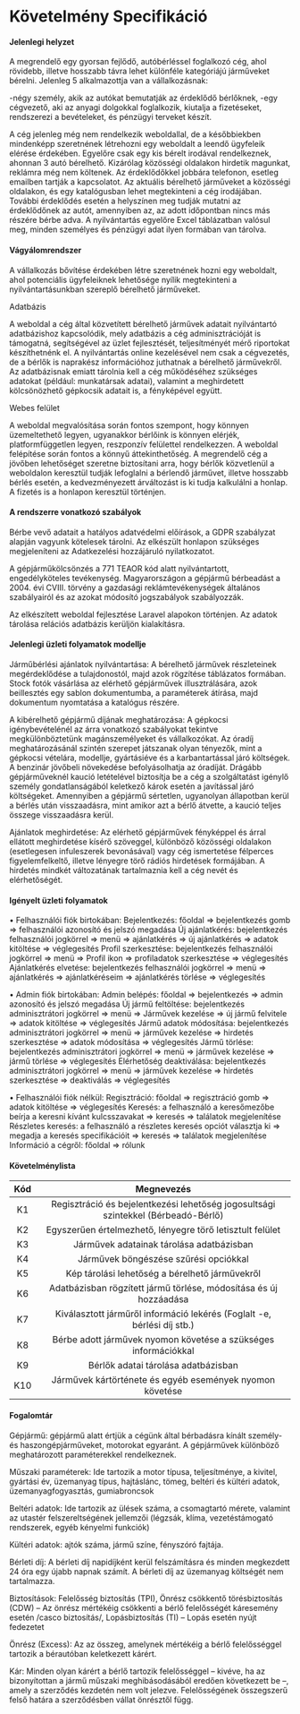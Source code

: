 # Követelmény Specifikáció

#### **Jelenlegi helyzet**

A megrendelő egy gyorsan fejlődő, autóbérléssel foglalkozó cég, ahol rövidebb, illetve hosszabb távra lehet különféle kategóriájú járműveket bérelni. Jelenleg 5 alkalmazottja van a vállalkozásnak:

-négy személy, akik az autókat bemutatják az érdeklődő bérlőknek,
-egy cégvezető, aki az anyagi dolgokkal foglalkozik, kiutalja a fizetéseket, rendszerezi a bevételeket, és pénzügyi terveket készít.

A cég jelenleg még nem rendelkezik weboldallal, de a későbbiekben mindenképp szeretnének létrehozni egy weboldalt a leendő ügyfeleik elérése érdekében. Egyelőre csak egy kis bérelt irodával rendelkeznek, ahonnan 3 autó bérelhető. Kizárólag közösségi oldalakon hirdetik magunkat, reklámra még nem költenek. Az érdeklődőkkel jobbára telefonon, esetleg emailben tartják a kapcsolatot. Az aktuális bérelhető járműveket a közösségi oldalakon, és egy katalógusban lehet megtekinteni a cég irodájában. További érdeklődés esetén a helyszínen meg tudják mutatni az érdeklődőnek az autót, amennyiben az, az adott időpontban nincs más részére bérbe adva. A nyilvántartás egyelőre Excel táblázatban valósul meg, minden személyes és pénzügyi adat ilyen formában van tárolva.

#### **Vágyálomrendszer**

A vállalkozás bővítése érdekében létre szeretnének hozni egy weboldalt, ahol potenciális ügyfeleiknek lehetősége nyílik megtekinteni a nyilvántartásunkban szereplő bérelhető járműveket.

Adatbázis

A weboldal a cég által közvetített bérelhető járművek adatait nyilvántartó adatbázishoz kapcsolódik, mely adatbázis a cég adminisztrációját is támogatná, segítségével az üzlet fejlesztését, teljesítményét mérő riportokat készíthetnénk el. A nyilvántartás online kezelésével nem csak a cégvezetés, de a bérlők is naprakész információhoz juthatnak a bérelhető járművekről. Az adatbázisnak emiatt tárolnia kell a cég működéséhez szükséges adatokat (például: munkatársak adatai), valamint a meghirdetett kölcsönözhető gépkocsik adatait is, a fényképével együtt.

Webes felület

A weboldal megvalósítása során fontos szempont, hogy könnyen üzemeltethető legyen, ugyanakkor bérlőink is könnyen elérjék, platformfüggetlen legyen, reszponzív felülettel rendelkezzen. A weboldal felépítése során fontos a könnyű áttekinthetőség.
A megrendelő cég a jövőben lehetőséget szeretne biztosítani arra, hogy bérlők közvetlenül a weboldalon keresztül tudják lefoglalni a bérlendő járművet, illetve hosszabb bérlés esetén, a kedvezményezett árváltozást is ki tudja kalkulálni a honlap. A fizetés is a honlapon keresztül történjen.


#### **A rendszerre vonatkozó szabályok**

Bérbe vevő adatait a hatályos adatvédelmi előírások, a GDPR szabályzat alapján vagyunk kötelesek tárolni. Az elkészült honlapon szükséges megjeleníteni az Adatkezelési hozzájáruló nyilatkozatot.

A gépjárműkölcsönzés a 771 TEAOR kód alatt nyilvántartott, engedélyköteles tevékenység. Magyarországon a gépjármű bérbeadást a 2004. évi CVIII. törvény a gazdasági reklámtevékenységek általános szabályairól és az azokat módosító jogszabályok szabályozzák.

Az elkészített weboldal fejlesztése Laravel alapokon történjen. Az adatok tárolása relációs adatbázis kerüljön kialakításra.


#### **Jelenlegi üzleti folyamatok modellje**

Járműbérlési ajánlatok nyilvántartása: 
A bérelhető járművek részleteinek megérdeklődése a tulajdonostól, majd azok rögzítése táblázatos formában. Stock fotók vásárlása az elérhető gépjárművek illusztrálására, azok beillesztés egy sablon dokumentumba, a paraméterek átírása, majd dokumentum nyomtatása a katalógus részére.

A kibérelhető gépjármű díjának meghatározása: 
A gépkocsi igénybevételénél az árra vonatkozó szabályokat tekintve megkülönböztetünk magánszemélyeket és vállalkozókat. Az óradíj meghatározásánál szintén szerepet játszanak olyan tényezők, mint a gépkocsi vételára, modellje, gyártásiéve és a karbantartással járó költségek. A benzinár jövőbeli növekedése befolyásolhatja az óradíját.
Drágább gépjárműveknél kaució letételével biztosítja be a cég a szolgáltatást igénylő személy gondatlanságából keletkező károk esetén a javítással járó költségeket. Amennyiben a gépjármű sértetlen, ugyanolyan állapotban kerül a bérlés után visszaadásra, mint amikor azt a bérlő átvette, a kaució teljes összege visszaadásra kerül.

Ajánlatok meghirdetése:
Az elérhető gépjárművek fényképpel és árral ellátott meghirdetése kísérő szöveggel, különböző közösségi oldalakon (esetlegesen infuleszerek bevonásával) vagy cég ismertetése félperces figyelemfelkeltő, illetve lényegre törő rádiós hirdetések formájában.  A hirdetés mindkét változatának tartalmaznia kell a cég nevét és elérhetőségét. 

#### **Igényelt üzleti folyamatok**

•	Felhasználói fiók birtokában:
  Bejelentkezés: főoldal => bejelentkezés gomb => felhasználói azonosító és jelszó megadása
	Új ajánlatkérés: bejelentkezés felhasználói jogkörrel => menü => ajánlatkérés => új ajánlatkérés => adatok kitöltése => véglegesítés 
	Profil szerkesztése: bejelentkezés felhasználói jogkörrel => menü => Profil ikon => profiladatok szerkesztése => véglegesítés 
	Ajánlatkérés elvetése: bejelentkezés felhasználói jogkörrel => menü => ajánlatkérés => ajánlatkéréseim => ajánlatkérés törlése => véglegesítés
  
•	Admin fiók birtokában:
	Admin belépés: főoldal => bejelentkezés => admin azonosító és jelszó megadása
	Új jármű feltöltése: bejelentkezés adminisztrátori jogkörrel => menü => Járművek kezelése => új jármű felvitele => adatok kitöltése => véglegesítés
	Jármű adatok módosítása: bejelentkezés adminisztrátori jogkörrel => menü => járművek kezelése => hirdetés szerkesztése => adatok módosítása => véglegesítés
	Jármű törlése: bejelentkezés adminisztrátori jogkörrel => menü => járművek kezelése => jármű törlése => véglegesítés
	Elérhetőség deaktiválása: bejelentkezés adminisztrátori jogkörrel => menü => járművek kezelése => hirdetés szerkesztése => deaktiválás => véglegesítés

•	Felhasználói fiók nélkül:
	Regisztráció: főoldal => regisztráció gomb => adatok kitöltése => véglegesítés
	Keresés: a felhasználó a keresőmezőbe beírja a keresni kívánt kulcsszavakat => keresés => találatok megjelenítése
	Részletes keresés: a felhasználó a részletes keresés opciót választja ki => megadja a keresés specifikációit => keresés => találatok megjelenítése
	Információ a cégről: főoldal => rólunk


#### **Követelménylista**
| Kód  |                          Megnevezés                          |
| :--: | :----------------------------------------------------------: |
|  K1  |Regisztráció és bejelentkezési lehetőség jogosultsági szintekkel (Bérbeadó-Bérlő)|
|  K2  |  Egyszerűen értelmezhető, lényegre törő letisztult felület   |
|  K3  |          Járművek adatainak tárolása adatbázisban            |
|  K4  |           Járművek böngészése szűrési opciókkal              |
|  K5  |        Kép tárolási lehetőség a bérelhető járművekről        |
|  K6  |Adatbázisban rögzített jármű törlése, módosítása és új hozzáadása|
|  K7  |Kiválasztott járműről információ lekérés (Foglalt -e, bérlési díj stb.)|
|  K8  |Bérbe adott járművek nyomon követése a szükséges információkkal|
|  K9  |            Bérlők adatai tárolása adatbázisban               |
| K10  |   Járművek kártörténete és egyéb események nyomon követése   |


#### Fogalomtár

Gépjármű: gépjármű alatt értjük a cégünk által bérbadásra kínált személy- és haszongépjárműveket, motorokat egyaránt. A gépjárművek különböző meghatározott paraméterekkel rendelkeznek.

Műszaki paraméterek: Ide tartozik a motor típusa, teljesítménye, a kivitel, gyártási év, üzemanyag típus, hajtáslánc, tömeg, beltéri és kültéri adatok, üzemanyagfogyasztás, gumiabroncsok

Beltéri adatok: Ide tartozik az ülések száma, a csomagtartó mérete, valamint az utastér felszereltségének jellemzői (légzsák, klíma, vezetéstámogató rendszerek, egyéb kényelmi funkciók)

Kültéri adatok: ajtók száma, jármű színe, fényszóró fajtája.

Bérleti díj: A bérleti díj napidíjként kerül felszámításra és minden megkezdett 24 óra egy újabb napnak számít. A bérleti díj az üzemanyag költségét nem tartalmazza.

Biztosítások: Felelősség biztosítás (TPI), Önrész csökkentő törésbiztosítás (CDW) – Az önrész mértékéig csökkenti a bérlő
felelősségét káresemény esetén /casco biztosítás/, Lopásbiztosítás (TI) – Lopás esetén nyújt fedezetet

Önrész (Excess): Az az összeg, amelynek mértékéig a bérlő felelősséggel tartozik a bérautóban keletkezett kárért. 

Kár: Minden olyan kárért a bérlő tartozik felelősséggel – kivéve, ha az bizonyítottan a jármű műszaki meghibásodásából eredően következett be –, amely a szerződés kezdetén nem volt jelezve. Felelősségének összegszerű felső határa a szerződésben vállat önrésztől függ.





